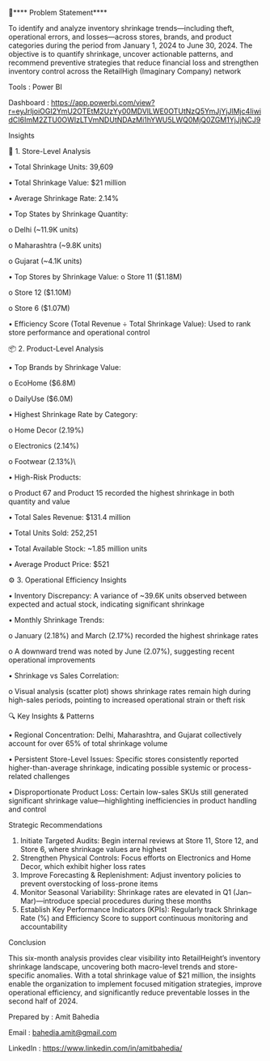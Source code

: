 🎯**** Problem Statement****

To identify and analyze inventory shrinkage trends—including theft, operational errors, and losses—across stores, brands, and product categories during the period from January 1, 2024 to June 30, 2024. The objective is to quantify shrinkage, uncover actionable patterns, and recommend preventive strategies that reduce financial loss and strengthen inventory control across the RetailHigh (Imaginary Company) network

Tools : Power BI 

Dashboard : https://app.powerbi.com/view?r=eyJrIjoiOGI2YmU2OTEtM2UzYy00MDVlLWE0OTUtNzQ5YmJjYjJlMjc4IiwidCI6ImM2ZTU0OWIzLTVmNDUtNDAzMi1hYWU5LWQ0MjQ0ZGM1YjJjNCJ9

Insights

🏬 1. Store-Level Analysis

•	Total Shrinkage Units: 39,609

•	Total Shrinkage Value: $21 million

•	Average Shrinkage Rate: 2.14%

•	Top States by Shrinkage Quantity:

o	Delhi (~11.9K units)

o	Maharashtra (~9.8K units)

o	Gujarat (~4.1K units)

•	Top Stores by Shrinkage Value:
o	Store 11 ($1.18M)

o	Store 12 ($1.10M)

o	Store 6 ($1.07M)

•	Efficiency Score (Total Revenue ÷ Total Shrinkage Value): Used to rank store performance and operational control

📦 2. Product-Level Analysis

•	Top Brands by Shrinkage Value:

o	EcoHome ($6.8M)

o	DailyUse ($6.0M)

•	Highest Shrinkage Rate by Category:

o	Home Decor (2.19%)

o	Electronics (2.14%)

o	Footwear (2.13%)\

•	High-Risk Products:

o	Product 67 and Product 15 recorded the highest shrinkage in both quantity and value

•	Total Sales Revenue: $131.4 million

•	Total Units Sold: 252,251

•	Total Available Stock: ~1.85 million units

•	Average Product Price: $521

⚙️ 3. Operational Efficiency Insights

•	Inventory Discrepancy: A variance of ~39.6K units observed between expected and actual stock, indicating significant shrinkage

•	Monthly Shrinkage Trends:

o	January (2.18%) and March (2.17%) recorded the highest shrinkage rates

o	A downward trend was noted by June (2.07%), suggesting recent operational improvements

•	Shrinkage vs Sales Correlation:

o	Visual analysis (scatter plot) shows shrinkage rates remain high during high-sales periods, pointing to increased operational strain or theft risk

🔍 Key Insights & Patterns

•	Regional Concentration: Delhi, Maharashtra, and Gujarat collectively account for over 65% of total shrinkage volume

•	Persistent Store-Level Issues: Specific stores consistently reported higher-than-average shrinkage, indicating possible systemic or process-related challenges

•	Disproportionate Product Loss: Certain low-sales SKUs still generated significant shrinkage value—highlighting inefficiencies in product handling and control


Strategic Recommendations

1.	Initiate Targeted Audits: Begin internal reviews at Store 11, Store 12, and Store 6, where shrinkage values are highest
2.	Strengthen Physical Controls: Focus efforts on Electronics and Home Decor, which exhibit higher loss rates
3. Improve Forecasting & Replenishment: Adjust inventory policies to prevent overstocking of loss-prone items
4. Monitor Seasonal Variability: Shrinkage rates are elevated in Q1 (Jan–Mar)—introduce special procedures during these months
5. Establish Key Performance Indicators (KPIs): Regularly track Shrinkage Rate (%) and Efficiency Score to support continuous monitoring and accountability

 Conclusion
 
This six-month analysis provides clear visibility into RetailHeight’s inventory shrinkage landscape, uncovering both macro-level trends and store-specific anomalies. With a total shrinkage value of $21 million, the insights enable the organization to implement focused mitigation strategies, improve operational efficiency, and significantly reduce preventable losses in the second half of 2024.



Prepared by :
Amit Bahedia

Email : bahedia.amit@gmail.com

LinkedIn : https://www.linkedin.com/in/amitbahedia/
